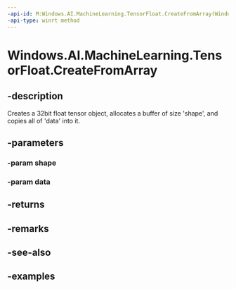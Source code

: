 ```yaml
---
-api-id: M:Windows.AI.MachineLearning.TensorFloat.CreateFromArray(Windows.Foundation.Collections.IIterable{System.Int64},System.Single[])
-api-type: winrt method
---
```


<!-- Method syntax.
public TensorFloat TensorFloat.CreateFromArray(IIterable<Int64> shape, Single[] data)
-->

# Windows.AI.MachineLearning.TensorFloat.CreateFromArray

## -description
Creates a 32bit float tensor object, allocates a buffer of size 'shape', and copies all of 'data' into it.
## -parameters
### -param shape

### -param data

## -returns

## -remarks

## -see-also

## -examples
